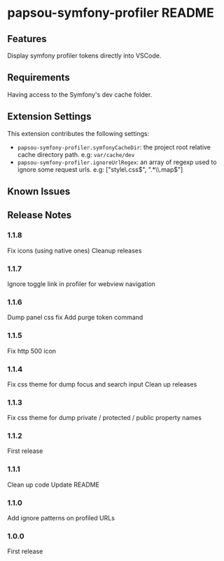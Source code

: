 # papsou-symfony-profiler README

## Features

Display symfony profiler tokens directly into VSCode.

## Requirements

Having access to the Symfony's dev cache folder.

## Extension Settings

This extension contributes the following settings:

* `papsou-symfony-profiler.symfonyCacheDir`: the project root relative cache directory path. e.g: `var/cache/dev`
* `papsou-symfony-profiler.ignoreUrlRegex`: an array of regexp used to ignore some request urls. e.g: ["style\\.css$", ".*\\.map$"]

## Known Issues

## Release Notes

### 1.1.8

Fix icons (using native ones)
Cleanup releases

### 1.1.7

Ignore toggle link in profiler for webview navigation

### 1.1.6

Dump panel css fix
Add purge token command

### 1.1.5

Fix http 500 icon

### 1.1.4

Fix css theme for dump focus and search input
Clean up releases

### 1.1.3

Fix css theme for dump private / protected / public property names

### 1.1.2

First release

### 1.1.1

Clean up code
Update README

### 1.1.0

Add ignore patterns on profiled URLs

### 1.0.0

First release